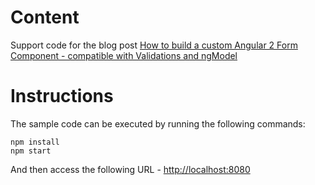 # Content

Support code for the blog post [How to build a custom Angular 2 Form Component - compatible with Validations and ngModel](http://blog.jhades.org/how-to-build-a-custom-angular-2-form-component-compatible-with-validations-and-ngmodel/)

# Instructions

The sample code can be executed by running the following commands:

    npm install
    npm start
    
And then access the following URL - [http://localhost:8080](http://localhost:8080)
